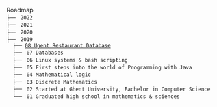Roadmap\
`├── ` `2022` \
`├── ` `2021` \
`├── ` `2020` \
`├── ` `2019` \
`  ├── `[`08 Ugent Restaurant Database`](roadmap/2019/08%20Ugent%20Restaurant%20Database/README.md)\
`  ├── ` `07 Databases`\
`  ├── ` `06 Linux systems & bash scripting`\
`  ├── ` `05 First steps into the world of Programming with Java`\
`  ├── ` `04 Mathematical logic`\
`  ├── ` `03 Discrete Mathematics`\
`  ├── ` `02 Started at Ghent University, Bachelor in Computer Science`\
`  └── ` `01 Graduated high school in mathematics & sciences`
